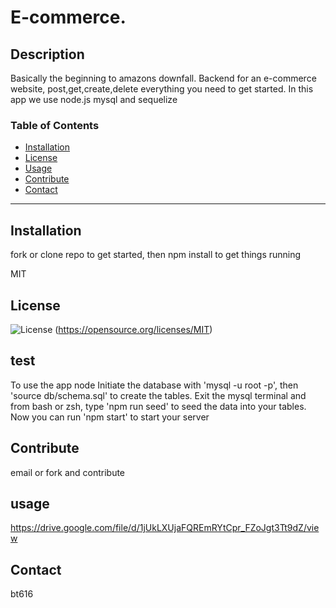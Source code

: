 # E-commerce.

 

  ## Description
  Basically the beginning to amazons downfall.
  Backend for an e-commerce website, post,get,create,delete everything you need to get started. In this app we use node.js mysql and sequelize

  ### Table of Contents
  
  * [Installation](#Installation)
  * [License](#License)
  * [Usage](#Usage)
  * [Contribute](#Contribute)
  * [Contact](#Contact)

  ---

  ## Installation

  fork or clone repo to get started, then npm install to get things running 




  MIT
  

 ## License
 ![License](https://img.shields.io/badge/license-MIT-blue.svg)
 (https://opensource.org/licenses/MIT)




  ## test
  To use the app 
  node Initiate the database with 'mysql -u root -p', then 'source db/schema.sql' to create the tables. Exit the mysql terminal and from bash or zsh, type 'npm run seed' to seed the data into your tables. Now you can run 'npm start' to start your server

  ## Contribute 
  email or fork and contribute

  ## usage
https://drive.google.com/file/d/1jUkLXUjaFQREmRYtCpr_FZoJgt3Tt9dZ/view
  
  ## Contact 
  bt616
  

